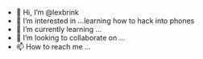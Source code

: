 - 👋 Hi, I’m @lexbrink
- 👀 I’m interested in ...learning how to hack into phones
- 🌱 I’m currently learning ...
- 💞️ I’m looking to collaborate on ...
- 📫 How to reach me ...

<!---
lexbrink/lexbrink is a ✨ special ✨ repository because its `README.md` (this file) appears on your GitHub profile.
You can click the Preview link to take a look at your changes.
--->
